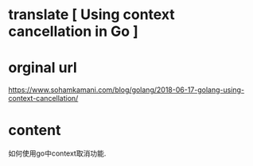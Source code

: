 # translate [ Using context cancellation in Go ]
# orginal url
https://www.sohamkamani.com/blog/golang/2018-06-17-golang-using-context-cancellation/

# content

如何使用go中context取消功能.

